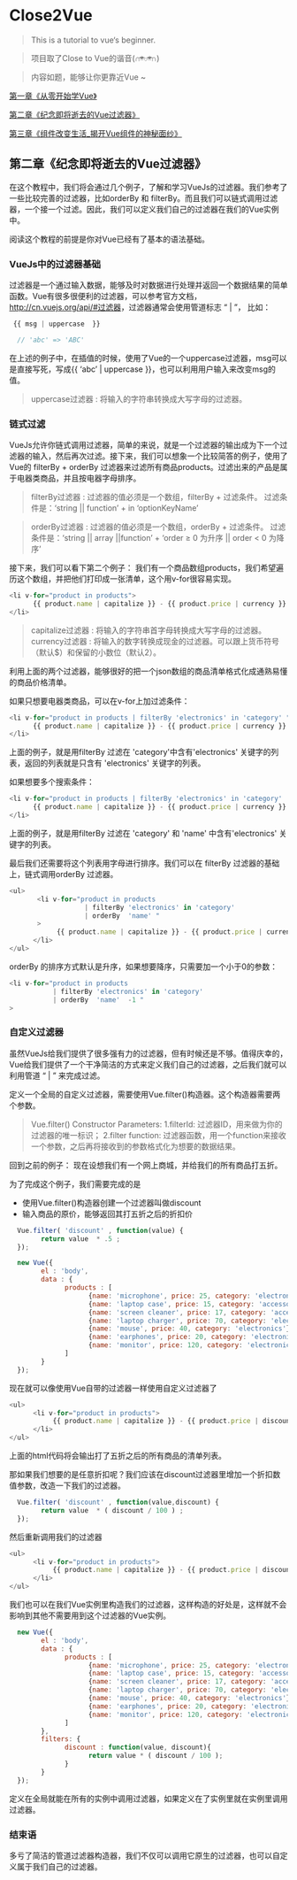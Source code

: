 # Close2Vue

> This is a tutorial to vue‘s beginner.

> 项目取了Close to Vue的谐音(∩ᵒ̴̶̷̤⌔ᵒ̴̶̷̤∩)

> 内容如题，能够让你更靠近Vue ~


[第一章《从零开始学Vue》](https://segmentfault.com/a/1190000005041030)

[第二章《纪念即将逝去的Vue过滤器》](https://segmentfault.com/a/1190000005027001)

[第三章《组件改变生活_揭开Vue组件的神秘面纱》](https://segmentfault.com/a/1190000005045219)



## 第二章《纪念即将逝去的Vue过滤器》

在这个教程中，我们将会通过几个例子，了解和学习VueJs的过滤器。我们参考了一些比较完善的过滤器，比如orderBy 和 filterBy。而且我们可以链式调用过滤器，一个接一个过滤。因此，我们可以定义我们自己的过滤器在我们的Vue实例中。

阅读这个教程的前提是你对Vue已经有了基本的语法基础。


### VueJs中的过滤器基础
过滤器是一个通过输入数据，能够及时对数据进行处理并返回一个数据结果的简单函数。Vue有很多很便利的过滤器，可以参考官方文档，<http://cn.vuejs.org/api/#过滤器>，过滤器通常会使用管道标志 “ | ”， 比如：

```js
 {{ msg | uppercase  }}

  // 'abc' => 'ABC'
```

在上述的例子中，在插值的时候，使用了Vue的一个uppercase过滤器，msg可以是直接写死，写成{{ ‘abc’ | uppercase  }}，也可以利用用户输入来改变msg的值。

>  uppercase过滤器 : 将输入的字符串转换成大写字母的过滤器。


### 链式过滤
VueJs允许你链式调用过滤器，简单的来说，就是一个过滤器的输出成为下一个过滤器的输入，然后再次过滤。接下来，我们可以想象一个比较简答的例子，使用了Vue的 filterBy + orderBy 过滤器来过滤所有商品products。过滤出来的产品是属于电器类商品，并且按电器字母排序。

> filterBy过滤器 : 过滤器的值必须是一个数组，filterBy + 过滤条件。
> 过滤条件是：‘string || function’ + in ‘optionKeyName’

> orderBy过滤器 : 过滤器的值必须是一个数组，orderBy + 过滤条件。
> 过滤条件是：‘string || array ||function’ +  ‘order ≥ 0 为升序 ||  order < 0 为降序’

接下来，我们可以看下第二个例子：
我们有一个商品数组products，我们希望遍历这个数组，并把他们打印成一张清单，这个用v-for很容易实现。

```js
<li v-for="product in products">
      {{ product.name | capitalize }} - {{ product.price | currency }}
</li>
```

>  capitalize过滤器 : 将输入的字符串首字母转换成大写字母的过滤器。
>  currency过滤器 : 将输入的数字转换成现金的过滤器。可以跟上货币符号（默认$）和保留的小数位（默认2）。

利用上面的两个过滤器，能够很好的把一个json数组的商品清单格式化成通熟易懂的商品价格清单。

如果只想要电器类商品，可以在v-for上加过滤条件：

```js
<li v-for="product in products | filterBy 'electronics' in 'category' ">
      {{ product.name | capitalize }} - {{ product.price | currency }}
</li>
```

上面的例子，就是用filterBy 过滤在 'category'中含有'electronics' 关键字的列表，返回的列表就是只含有 'electronics' 关键字的列表。

如果想要多个搜索条件：

```js
<li v-for="product in products | filterBy 'electronics' in 'category'  'name' ">
      {{ product.name | capitalize }} - {{ product.price | currency }}
</li>
```

上面的例子，就是用filterBy 过滤在 'category' 和 'name' 中含有'electronics' 关键字的列表。

最后我们还需要将这个列表用字母进行排序。我们可以在 filterBy 过滤器的基础上，链式调用orderBy 过滤器。

```js
<ul>
       <li v-for="product in products
                   | filterBy 'electronics' in 'category'
                   | orderBy  'name' "
       >
            {{ product.name | capitalize }} - {{ product.price | currency }}
      </li>
</ul>
```

orderBy 的排序方式默认是升序，如果想要降序，只需要加一个小于0的参数：
```js
<li v-for="product in products
           | filterBy 'electronics' in 'category'
           | orderBy  'name'  -1 "
>
```


### 自定义过滤器
虽然VueJs给我们提供了很多强有力的过滤器，但有时候还是不够。值得庆幸的，Vue给我们提供了一个干净简洁的方式来定义我们自己的过滤器，之后我们就可以利用管道 “ | ” 来完成过滤。

定义一个全局的自定义过滤器，需要使用Vue.filter()构造器。这个构造器需要两个参数。

> Vue.filter() Constructor Parameters:
> 1.filterId: 过滤器ID，用来做为你的过滤器的唯一标识；
> 2.filter function: 过滤器函数，用一个function来接收一个参数，之后再将接收到的参数格式化为想要的数据结果。

回到之前的例子：
现在设想我们有一个网上商城，并给我们的所有商品打五折。

为了完成这个例子，我们需要完成的是
* 使用Vue.filter()构造器创建一个过滤器叫做discount
* 输入商品的原价，能够返回其打五折之后的折扣价


```js
  Vue.filter( 'discount' , function(value) {
        return value  * .5 ;
  });

  new Vue({
        el : 'body',
        data : {
              products : [
                    {name: 'microphone', price: 25, category: 'electronics'},
                    {name: 'laptop case', price: 15, category: 'accessories'},
                    {name: 'screen cleaner', price: 17, category: 'accessories'},
                    {name: 'laptop charger', price: 70, category: 'electronics'},
                    {name: 'mouse', price: 40, category: 'electronics'},
                    {name: 'earphones', price: 20, category: 'electronics'},
                    {name: 'monitor', price: 120, category: 'electronics'}
              ]
        }
  });
```

现在就可以像使用Vue自带的过滤器一样使用自定义过滤器了


```js
<ul>
      <li v-for="product in products">
           {{ product.name | capitalize }} - {{ product.price | discount | currency }}
      </li>
</ul>
```


上面的html代码将会输出打了五折之后的所有商品的清单列表。

那如果我们想要的是任意折扣呢？我们应该在discount过滤器里增加一个折扣数值参数，改造一下我们的过滤器。

```js
  Vue.filter( 'discount' , function(value,discount) {
        return value  * ( discount / 100 ) ;
  });
```

然后重新调用我们的过滤器

```js
<ul>
      <li v-for="product in products">
           {{ product.name | capitalize }} - {{ product.price | discount 25 | currency }}
      </li>
</ul>
```

我们也可以在我们Vue实例里构造我们的过滤器，这样构造的好处是，这样就不会影响到其他不需要用到这个过滤器的Vue实例。


```js
  new Vue({
        el : 'body',
        data : {
              products : [
                    {name: 'microphone', price: 25, category: 'electronics'},
                    {name: 'laptop case', price: 15, category: 'accessories'},
                    {name: 'screen cleaner', price: 17, category: 'accessories'},
                    {name: 'laptop charger', price: 70, category: 'electronics'},
                    {name: 'mouse', price: 40, category: 'electronics'},
                    {name: 'earphones', price: 20, category: 'electronics'},
                    {name: 'monitor', price: 120, category: 'electronics'}
              ]
        },
        filters: {
              discount : function(value, discount){
                    return value * ( discount / 100 );
              }
        }
  });
```

定义在全局就能在所有的实例中调用过滤器，如果定义在了实例里就在实例里调用过滤器。

###  结束语
多亏了简洁的管道过滤器构造器，我们不仅可以调用它原生的过滤器，也可以自定义属于我们自己的过滤器。
